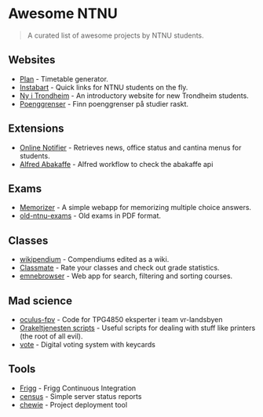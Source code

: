 # Awesome NTNU

> A curated list of awesome projects by NTNU students.

## Websites
- [Plan](https://github.com/adamcik/plan) - Timetable generator.
- [Instabart](https://github.com/mortenvn/instabart) - Quick links for NTNU students on the fly.
- [Ny i Trondheim](https://github.com/webkom/nyitrondheim) - An introductory website for new Trondheim students.
- [Poenggrenser](http://poenggrenser.no) - Finn poenggrenser på studier raskt.

## Extensions
- [Online Notifier](https://github.com/appKom/notifier) - Retrieves news, office status and cantina menus for students.
- [Alfred Abakaffe](https://github.com/relekang/alfred-abakaffe) - Alfred workflow to check the abakaffe api

## Exams
- [Memorizer](https://github.com/cXhristian/memorizer) - A simple webapp for memorizing multiple choice answers.
- [old-ntnu-exams](https://github.com/dvikan/old-ntnu-exams) - Old exams in PDF format.

## Classes
- [wikipendium](https://github.com/stianjensen/wikipendium.no) - Compendiums edited as a wiki.
- [Classmate](http://www.classmate.no) - Rate your classes and check out grade statistics.
- [emnebrowser](https://github.com/Aqwis/emnebrowser) - Web app for search, filtering and sorting courses.

## Mad science
- [oculus-fpv](https://github.com/Matsemann/oculus-fpv) - Code for TPG4850 eksperter i team vr-landsbyen
- [Orakeltjenesten scripts](https://github.com/Orakeltjenesten/scripts) - Useful scripts for dealing with stuff like printers (the root of all evil).
- [vote](https://github.com/webkom/vote) - Digital voting system with keycards

## Tools 
- [Frigg](https://frigg.io) - Frigg Continuous Integration 
- [census](https://github.com/webkom/census) - Simple server status reports
- [chewie](https://github.com/webkom/chewie) - Project deployment tool

